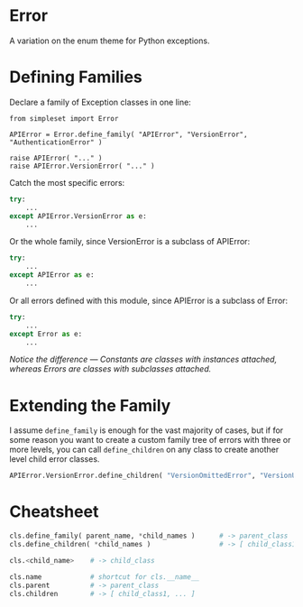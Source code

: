 # Error

A variation on the enum theme for Python exceptions.

# Defining Families

Declare a family of Exception classes in one line:

```
from simpleset import Error

APIError = Error.define_family( "APIError", "VersionError", "AuthenticationError" )

raise APIError( "..." )
raise APIError.VersionError( "..." )
```

Catch the most specific errors:

```python
try:
    ...
except APIError.VersionError as e:
    ...
```

Or the whole family, since VersionError is a subclass of APIError:

```python
try:
    ...
except APIError as e:
    ...
```

Or all errors defined with this module, since APIError is a subclass of Error:

```python
try:
    ...
except Error as e:
    ...
```

_Notice the difference &mdash; Constants are classes with instances attached, whereas Errors are classes with subclasses attached._

# Extending the Family

I assume `define_family` is enough for the vast majority of cases, but if for some reason you want to create a custom family tree of errors with three or more levels, you can call `define_children` on any class to create another level child error classes.

```python
APIError.VersionError.define_children( "VersionOmittedError", "VersionUnspportedError" )
```

# Cheatsheet

```python
cls.define_family( parent_name, *child_names )      # -> parent_class
cls.define_children( *child_names )                 # -> [ child_class1, ... ]

cls.<child_name>    # -> child_class

cls.name            # shortcut for cls.__name__
cls.parent          # -> parent_class
cls.children        # -> [ child_class1, ... ]
```
